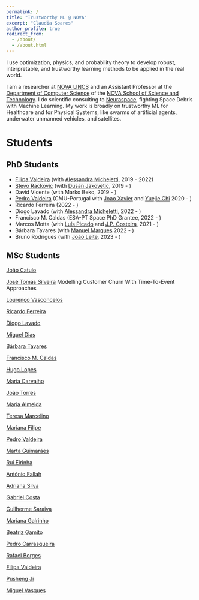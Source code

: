 ```yaml
---
permalink: /
title: "Trustworthy ML @ NOVA"
excerpt: "Claudia Soares"
author_profile: true
redirect_from: 
  - /about/
  - /about.html
---
```


I use optimization, physics, and probability theory to develop robust, interpretable, and trustworthy learning methods to be applied in the real world.


I am a researcher at [NOVA LINCS](https://nova-lincs.di.fct.unl.pt/) and an Assistant Professor at the [Department of Computer Science](https://www.di.fct.unl.pt/en) of the [NOVA School of Science and Technology](https://www.fct.unl.pt/en). I do scientific consulting to [Neuraspace](https://www.neuraspace.com/), fighting Space Debris with Machine Learning. My work is broadly on trustworthy ML for Healthcare and for Physical Systems, like swarms of artificial agents, underwater unmanned vehicles, and satellites. 



Students
======


PhD Students
------
* [Filipa Valdeira](https://filva.github.io/) (with [Alessandra Micheletti](http://www.mat.unimi.it/users/michel/), 2019 - 2022)
* [Stevo Rackovic](https://stevorackovic.github.io/) (with [Dusan Jakovetic](https://people.dmi.uns.ac.rs/~dusan.jakovetic/), 2019 - )
* David Vicente (with Marko Beko, 2019 - )
* [Pedro Valdeira](https://www.cmuportugal.org/students/pedro-valdeira/) (CMU-Portugal with [Joao Xavier](http://users.isr.tecnico.ulisboa.pt/~jxavier/) and  [Yuejie Chi](https://users.ece.cmu.edu/~yuejiec/) 2020 - )
* Ricardo Ferreira (2022 - )
* Diogo Lavado (with [Alessandra Micheletti](http://www.mat.unimi.it/users/michel/), 2022 - )
* Francisco M. Caldas (ESA-PT Space PhD Grantee, 2022 - )
* Marcos Motta (with [Luís Picado](https://fenix.tecnico.ulisboa.pt/homepage/ist25123) and [J.P. Costeira](http://users.isr.ist.utl.pt/~jpc/), 2021 - )
* Bárbara Tavares (with [Manuel Marques](http://users.isr.ist.utl.pt/~manuel/) 2022 - )
* Bruno Rodrigues (with [João Leite](https://userweb.fct.unl.pt//~jleite/), 2023 - )


MSc Students
------

[João Catulo](.)

[José Tomás Silveira](Claudia.ASoares.github.io/files/Silveira_2022.pdf) Modelling Customer Churn With Time-To-Event Approaches

[Lourenço Vasconcelos](Claudia.ASoares.github.io/files/Vasconcelos_2022.pdf)

[Ricardo Ferreira](https://www.notion.so/Ricardo-Ferreira-413caeab913a4ef58e9cf6cea02847bb)

[Diogo Lavado](Claudia.ASoares.github.io/files/Lavado_2022.pdf)

[Miguel Dias](https://www.notion.so/Miguel-Dias-7d893e74f14c4992967ba2066153d16c)

[Bárbara Tavares](https://www.notion.so/B-rbara-Tavares-c787e1d1f4a44a88829400bd52839b25)

[Francisco M. Caldas](https://www.notion.so/Francisco-M-Caldas-fff3ebdf117c460981fd8e9c77e36910)

[Hugo Lopes](https://www.notion.so/Hugo-Lopes-3d6593b0579e480f864fe7417109ff87)

[Maria Carvalho](https://www.notion.so/Maria-Carvalho-dc8ab9c5d7cf4190b96b26ecc9a18d89)

[João Torres](https://www.notion.so/Jo-o-Torres-904cf7c314ed46d880e594a58cda47f3)

[Maria Almeida](https://www.notion.so/Maria-Almeida-0c3a4ed24b0749909f44f7afb746d291)

[Teresa Marcelino](https://www.notion.so/Teresa-Marcelino-f568e919848e4669badb493fb15dbf96)

[Mariana Filipe](https://www.notion.so/Mariana-Filipe-a176bfce72bf465d8eabb43b74ced9ef)

[Pedro Valdeira](https://www.notion.so/Pedro-Valdeira-fc31435f9d70471cb98730a64d8fcfb7)

[Marta Guimarães](https://www.notion.so/Marta-Guimar-es-01822a7e48be445286f21d3373e6eb47)

[Rui Eirinha](https://www.notion.so/Rui-Eirinha-e3346336f0e047f8aa89a3dba5226915)

[António Fallah](https://www.notion.so/Ant-nio-Fallah-601b533a366b4544ad74a909a5c74eee)

[Adriana Silva](https://www.notion.so/Adriana-Silva-92e745c7ae734b3dbeb05febddd9b391)

[Gabriel Costa](https://www.notion.so/Gabriel-Costa-e90a0c4044b84ec4ba35ad2fa310722d)

[Guilherme Saraiva](https://www.notion.so/Guilherme-Saraiva-e4a61984fe014a5196179b5cfbeacd56)

[Mariana Galrinho](https://www.notion.so/Mariana-Galrinho-fbc7eceb092441588cf001858d6bd4d6)

[Beatriz Gamito](https://www.notion.so/Beatriz-Gamito-fc3973e2339c439fb493599de8e3760d)

[Pedro Carrasqueira](https://www.notion.so/Pedro-Carrasqueira-52c7b64811b34cccad0d92ef03d7030c)

[Rafael Borges](https://www.notion.so/Rafael-Borges-f4abe6e5c538406098f0ab2d300ce335)

[Filipa Valdeira](https://www.notion.so/Filipa-Valdeira-a7a9b60560f641f58fbdb81fa1c3db9e)

[Pusheng Ji](https://www.notion.so/Pusheng-Ji-15869ee587b5494394d0671abfbe8d77)

[Miguel Vasques](https://www.notion.so/Miguel-Vasques-6986ffe071764343833600f79d1d44ff)


